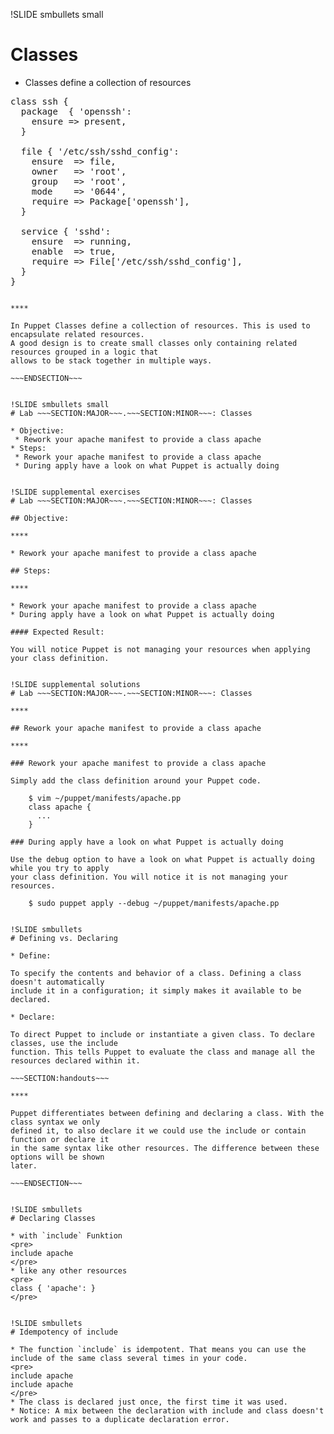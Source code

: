 !SLIDE smbullets small
# Classes

* Classes define a collection of resources

<pre>
class ssh {
  package  { 'openssh':
    ensure => present,
  }

  file { '/etc/ssh/sshd_config':
    ensure  => file,
    owner   => 'root',
    group   => 'root',
    mode    => '0644',
    require => Package['openssh'],
  }

  service { 'sshd':
    ensure  => running,
    enable  => true,
    require => File['/etc/ssh/sshd_config'],
  }
}
</pre>

~~~SECTION:handouts~~~

****

In Puppet Classes define a collection of resources. This is used to encapsulate related resources.
A good design is to create small classes only containing related resources grouped in a logic that
allows to be stack together in multiple ways.

~~~ENDSECTION~~~


!SLIDE smbullets small
# Lab ~~~SECTION:MAJOR~~~.~~~SECTION:MINOR~~~: Classes

* Objective:
 * Rework your apache manifest to provide a class apache
* Steps:
 * Rework your apache manifest to provide a class apache
 * During apply have a look on what Puppet is actually doing


!SLIDE supplemental exercises
# Lab ~~~SECTION:MAJOR~~~.~~~SECTION:MINOR~~~: Classes

## Objective:

****

* Rework your apache manifest to provide a class apache

## Steps:

****

* Rework your apache manifest to provide a class apache
* During apply have a look on what Puppet is actually doing

#### Expected Result:

You will notice Puppet is not managing your resources when applying your class definition.


!SLIDE supplemental solutions
# Lab ~~~SECTION:MAJOR~~~.~~~SECTION:MINOR~~~: Classes

****

## Rework your apache manifest to provide a class apache

****

### Rework your apache manifest to provide a class apache

Simply add the class definition around your Puppet code.

    $ vim ~/puppet/manifests/apache.pp 
    class apache {
      ...
    }

### During apply have a look on what Puppet is actually doing

Use the debug option to have a look on what Puppet is actually doing while you try to apply
your class definition. You will notice it is not managing your resources.

    $ sudo puppet apply --debug ~/puppet/manifests/apache.pp 


!SLIDE smbullets
# Defining vs. Declaring

* Define:

To specify the contents and behavior of a class. Defining a class doesn't automatically 
include it in a configuration; it simply makes it available to be declared.

* Declare:

To direct Puppet to include or instantiate a given class. To declare classes, use the include
function. This tells Puppet to evaluate the class and manage all the resources declared within it.

~~~SECTION:handouts~~~

****

Puppet differentiates between defining and declaring a class. With the class syntax we only
defined it, to also declare it we could use the include or contain function or declare it
in the same syntax like other resources. The difference between these options will be shown
later.

~~~ENDSECTION~~~


!SLIDE smbullets
# Declaring Classes

* with `include` Funktion
<pre>
include apache
</pre>
* like any other resources
<pre>
class { 'apache': }
</pre>


!SLIDE smbullets
# Idempotency of include

* The function `include` is idempotent. That means you can use the include of the same class several times in your code.
<pre>
include apache
include apache
</pre>
* The class is declared just once, the first time it was used.
* Notice: A mix between the declaration with include and class doesn't work and passes to a duplicate declaration error. 
